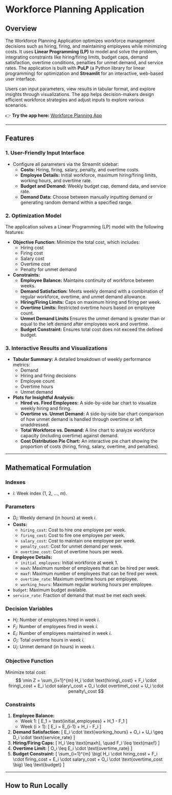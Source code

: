 # Workforce Planning Application

## Overview
The Workforce Planning Application optimizes workforce management decisions such as hiring, firing, and maintaining employees while minimizing costs. It uses **Linear Programming (LP)** to model and solve the problem, integrating constraints like hiring/firing limits, budget caps, demand satisfaction, overtime conditions, penalties for unmet demand, and service rates. The application is built with **PuLP** (a Python library for linear programming) for optimization and **Streamlit** for an interactive, web-based user interface.

Users can input parameters, view results in tabular format, and explore insights through visualizations. The app helps decision-makers design efficient workforce strategies and adjust inputs to explore various scenarios.  

👉 **Try the app here:** [Workforce Planning App](https://workforce-planning-scmzo5wmkrecgorpzupb3h.streamlit.app/)

---

## Features

### 1. **User-Friendly Input Interface**
- Configure all parameters via the Streamlit sidebar:
  - **Costs:** Hiring, firing, salary, penalty, and overtime costs.
  - **Employee Details:** Initial workforce, maximum hiring/firing limits, working hours, and overtime rate.
  - **Budget and Demand:** Weekly budget cap, demand data, and service rate.
  - **Demand Data:** Choose between manually inputting demand or generating random demand within a specified range.

### 2. **Optimization Model**
The application solves a Linear Programming (LP) model with the following features:
- **Objective Function:** Minimize the total cost, which includes:
  - Hiring cost
  - Firing cost
  - Salary cost
  - Overtime cost
  - Penalty for unmet demand
- **Constraints:**
  - **Employee Balance:** Maintains continuity of workforce between weeks.
  - **Demand Satisfaction:** Meets weekly demand with a combination of regular workforce, overtime, and unmet demand allowance.
  - **Hiring/Firing Limits:** Caps on maximum hiring and firing per week.
  - **Overtime Limits:** Restricted overtime hours based on employee count.
  - **Unmet Demand Limits** Ensures the unmet demand is greater than or equal to the left demand after employees work and overtime.
  - **Budget Constraint:** Ensures total cost does not exceed the defined budget.

### 3. **Interactive Results and Visualizations**
- **Tabular Summary:** A detailed breakdown of weekly performance metrics:
  - Demand
  - Hiring and firing decisions
  - Employee count
  - Overtime hours
  - Unmet demand
- **Plots for Insightful Analysis:**
  - **Hired vs. Fired Employees:** A side-by-side bar chart to visualize weekly hiring and firing.
  - **Overtime vs. Unmet Demand:** A side-by-side bar chart comparison of how unmet demand is handled through overtime or left unaddressed.
  - **Total Workforce vs. Demand:** A line chart to analyze workforce capacity (including overtime) against demand.
  - **Cost Distribution Pie Chart:** An interactive pie chart showing the proportion of costs (hiring, firing, salary, overtime, and penalties).

---

## Mathematical Formulation

### **Indexes**
- $i$: Week index (1, 2, ..., $m$).

### **Parameters**
- $D_i$: Weekly demand (in hours) at week $i$.
- **Costs:**
  - `hiring_cost`: Cost to hire one employee per week.
  - `firing_cost`: Cost to fire one employee per week.
  - `salary_cost`: Cost to maintain one employee per week.
  - `penalty_cost`: Cost for unmet demand per week.
  - `overtime_cost`: Cost of overtime hours per week.
- **Employee Details:**
  - `initial_employees`: Initial workforce at week 1.
  - `maxh`: Maximum number of employees that can be hired per week.
  - `maxf`: Maximum number of employees that can be fired per week.
  - `overtime_rate`: Maximum overtime hours per employee.
  - `working_hours`: Maximum regular working hours per employee.
- `budget`: Maximum budget available.
- `service_rate`: Fraction of demand that must be met each week.

### **Decision Variables**
- $H_i$: Number of employees hired in week $i$.
- $F_i$: Number of employees fired in week $i$.
- $E_i$: Number of employees maintained in week $i$.
- $O_i$: Total overtime hours in week $i$.
- $U_i$: Unmet demand (in hours) in week $i$.

### **Objective Function**
Minimize total cost:
$$
\min Z = \sum_{i=1}^{m} H_i \cdot \text{hiring\_cost} + F_i \cdot firing\_cost + E_i \cdot salary\_cost + O_i \cdot overtime\_cost + U_i \cdot penalty\_cost
$$

### **Constraints**
1. **Employee Balance:**
   - Week 1:
     \[
     E_1 = \text{initial\_employees} + H_1 - F_1
     \]
   - Week \(i > 1\):
     \[
     E_i = E_{i-1} + H_i - F_i
     \]
2. **Demand Satisfaction:**
   \[
   E_i \cdot \text{working\_hours} + O_i + U_i \geq D_i \cdot \text{service\_rate}
   \]
3. **Hiring/Firing Caps:**
   \[
   H_i \leq \text{maxh}, \quad F_i \leq \text{maxf}
   \]
4. **Overtime Limit:**
   \[
   O_i \leq E_i \cdot \text{overtime\_rate}
   \]
5. **Budget Constraint:**
   \[
   \sum_{i=1}^{m} \big( H_i \cdot hiring\_cost + F_i \cdot firing\_cost + E_i \cdot salary\_cost + O_i \cdot \text{overtime\_cost \big) \leq \text{budget}
   \]

---

## How to Run Locally

